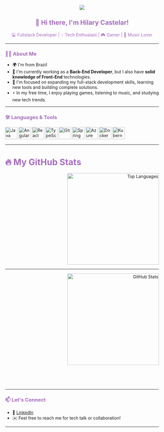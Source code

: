 <div align="center">
  <img src="https://visitor-badge.laobi.icu/badge?page_id=castelarxxx.castelarxxx" />
</div>

<h2 align="center" style="color:#a66bbe">👋 Hi there, I'm Hilary Castelar!</h2>

<p align="center">💻 Fullstack Developer | 💡 Tech Enthusiast | 🎮 Gamer | 🎵 Music Lover</p>

---

### 👩‍💻 About Me

- 🌍 I'm from Brazil  
- 💼 I'm currently working as a **Back-End Developer**, but I also have **solid knowledge of Front-End** technologies.  
- 🚀 I'm focused on expanding my full-stack development skills, learning new tools and building complete solutions.  
- ⚡ In my free time, I enjoy playing games, listening to music, and studying new tech trends.

---

### 🛠 Languages & Tools

<div align="left">
 <img src="https://cdn.jsdelivr.net/gh/devicons/devicon/icons/java/java-original.svg" height="40" alt="Java" />
  <img src="https://cdn.jsdelivr.net/gh/devicons/devicon/icons/angularjs/angularjs-original.svg" height="40" alt="Angular" />
  <img src="https://cdn.jsdelivr.net/gh/devicons/devicon/icons/react/react-original.svg" height="40" alt="React" />
  <img src="https://cdn.jsdelivr.net/gh/devicons/devicon/icons/typescript/typescript-original.svg" height="40" alt="TypeScript" />
  <img src="https://cdn.jsdelivr.net/gh/devicons/devicon/icons/git/git-original.svg" height="40" alt="Git" />
  <img src="https://cdn.jsdelivr.net/gh/devicons/devicon/icons/spring/spring-original.svg" height="40" alt="Spring Boot" />
  <img src="https://cdn.jsdelivr.net/gh/devicons/devicon/icons/azure/azure-original.svg" height="40" alt="Azure" />
  <img src="https://cdn.jsdelivr.net/gh/devicons/devicon/icons/docker/docker-plain-wordmark.svg" height="40" alt="Docker" />
  <img src="https://cdn.jsdelivr.net/gh/devicons/devicon/icons/kubernetes/kubernetes-plain.svg" height="40" alt="Kubernetes" />
</div>

---

### <h1>🔥 My GitHub Stats

<div align="right">
  <img src="https://github-readme-stats.vercel.app/api/top-langs/?username=castelarxxx&layout=compact&theme=purple&langs_count=6&hide_border=false&card_width=350" height="300" alt="Top Languages" />
  </div>

  ---
  <div align="right">
  <img src="https://github-readme-stats.vercel.app/api?username=castelarxxx&show_icons=true&theme=purple&count_private=true&include_all_commits=true&border_radius=10&hide_border=false" height="300" alt="GitHub Stats" />
  <br><br>

  <br><br>
</div>

---

### 📫 Let's Connect

- 💌 [LinkedIn](https://www.linkedin.com/in/hilary-castelar/)
- ✉️ Feel free to reach me for tech talk or collaboration!

---

<style>
 h1, h2, h3, h6, p {
    color: #a66bbe !important;
  }
</style>
